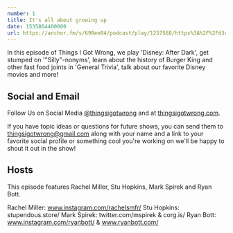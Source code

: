 ```yaml
---
number: 1
title: It's all about growing up
date: 1535864400000
url: https://anchor.fm/s/698ee04/podcast/play/1257568/https%3A%2F%2Fd3ctxlq1ktw2nl.cloudfront.net%2Fproduction%2F2018-8-2%2F4371099-44100-2-a33e1fea21daa.mp3
---
```


In this episode of Things I Got Wrong, we play 'Disney: After Dark', get stumped on '"Silly"-nonyms', learn about the history of Burger King and other fast food joints in 'General Trivia', talk about our favorite Disney movies and more!

## Social and Email

Follow Us on Social Media [@thingsigotwrong](https://instagram.com/thingsigotwrong) and at [thingsigotwrong.com](https://thingsigotwrong.com).

If you have topic ideas or questions for future shows, you can send them to thingsigotwrong@gmail.com along with your name and a link to your favorite social profile or something cool you're working on we'll be happy to shout it out in the show!

## Hosts

This episode features Rachel Miller, Stu Hopkins, Mark Spirek and Ryan Bott.

Rachel Miller: www.instagram.com/rachelsmfr/
Stu Hopkins: stupendous.store/
Mark Spirek: twitter.com/mspirek & corg.is/
Ryan Bott: www.instagram.com/ryanbott/ & www.ryanbott.com/
